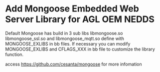Add Mongoose Embedded Web Server Library for AGL OEM NEDDS
================================================================
Default Mongoose has build in 3 sub libs libmongoose.so 
libmongoose_ssl.so and libmongoose_mqtt.so define with
MONGOOSE_EXLIBS in bb files.
If necessary you can modify MONGOOSE_EXLIBS and CFLAGS_XXX in 
bb file to customize the library function.

access https://github.com/cesanta/mongoose for more infomation
 
